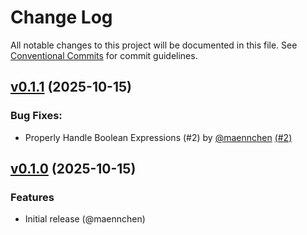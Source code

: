 <!--
  SPDX-FileCopyrightText: 2025 crux contributors <https://github.com/ash-project/crux/graphs.contributors>
  SPDX-License-Identifier: MIT
-->

# Change Log

All notable changes to this project will be documented in this file.
See [Conventional Commits](Https://conventionalcommits.org) for commit guidelines.

<!-- changelog -->

## [v0.1.1](https://github.com/ash-project/crux/compare/v0.1.0...v0.1.1) (2025-10-15)




### Bug Fixes:

* Properly Handle Boolean Expressions (#2) by [@maennchen](https://github.com/maennchen) [(#2)](https://github.com/ash-project/crux/pull/2)

## [v0.1.0](https://github.com/ash-project/crux/compare/v0.1.0...v0.1.0) (2025-10-15)

### Features

* Initial release (@maennchen)



